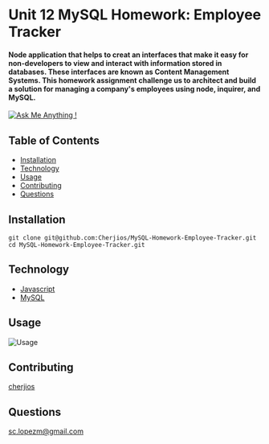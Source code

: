 # Unit 12 MySQL Homework: Employee Tracker
#### Node application that helps to creat an interfaces that make it easy for non-developers to view and interact with information stored in databases. These interfaces are known as Content Management Systems. This homework assignment challenge us to architect and build a solution for managing a company's employees using node, inquirer, and MySQL.

[![Ask Me Anything !](https://img.shields.io/badge/Ask%20me-anything-1abc9c.svg)](https://GitHub.com/Naereen/ama)

## Table of Contents
- [Installation](#Installation)
- [Technology](#Technology)
- [Usage](#Usage)
- [Contributing](#Contributing)
- [Questions](#Questions)

## Installation
```
git clone git@github.com:Cherjios/MySQL-Homework-Employee-Tracker.git
cd MySQL-Homework-Employee-Tracker.git
```

## Technology
* [Javascript](https://developer.mozilla.org/en-US/docs/Web/)
* [MySQL](https://www.mysql.com/)

## Usage
![Usage](.gif)

## Contributing
[cherjios](https://github.com/cherjios)

## Questions
 sc.lopezm@gmail.com